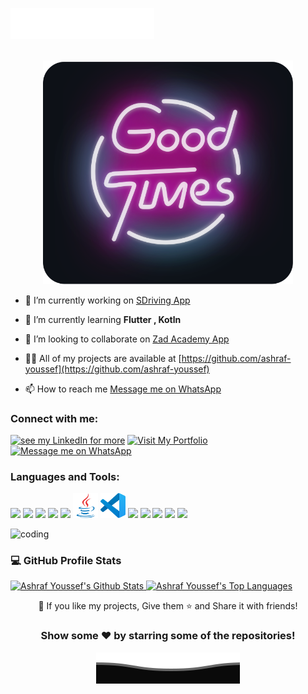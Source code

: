 <img src="images/header.svg"></img>
<div align="center">
	<br>
		<img src="images/good-times.svg" width="400px">
	<br>
</div>

<!-- Any image aligned to the right. Beware the width -->
<!-- <img width="40%" align="right" alt="Github" src="https://raw.githubusercontent.com/onimur/.github/master/.resources/git-header.svg" /> -->
- 🔭 I’m currently working on [SDriving App](https://github.com/ashraf-youssef/SDriving)

- 🌱 I’m currently learning **Flutter , Kotln**

- 👯 I’m looking to collaborate on [Zad Academy App](https://github.com/ashraf-youssef/Zad)

- 👨‍💻 All of my projects are available at [https://github.com/ashraf-youssef](https://github.com/ashraf-youssef)

- 📫 How to reach me  [Message me on WhatsApp](https://wa.me/201000286401)

<h3 align="left">Connect with me:</h3>
<p align="left">

  [![see my LinkedIn for more](https://img.shields.io/badge/LinkedIn-0077B5?style=for-the-badge&logo=linkedin&logoColor=white)](https://linkedin.com/in/https://www.linkedin.com/in/ashraf-youssef1)
  [![Visit My Portfolio](https://img.shields.io/badge/Portfolio-0a988b?style=for-the-badge&logo=google-chrome&logoColor=white)](https://ashraf-youssef-dev-jchffkk.gamma.site/ashrafyoussef)
  [![Message me on WhatsApp](https://img.shields.io/badge/WhatsApp-25D366?style=for-the-badge&logo=whatsapp&logoColor=white)](https://wa.me/201000286401)
  
</p>
<h3 align="left">Languages and Tools:</h3>
<p align="left"> 
<img src="https://www.vectorlogo.zone/logos/android/android-icon.svg" width="40"> 
<img src="https://www.vectorlogo.zone/logos/flutterio/flutterio-icon.svg" width="40"> 
<img src="https://www.vectorlogo.zone/logos/python/python-icon.svg" width="40"> 
<img src="https://www.vectorlogo.zone/logos/firebase/firebase-icon.svg" width="40"> 
<img src="https://www.vectorlogo.zone/logos/dartlang/dartlang-icon.svg" width="40"> 
<img src="https://raw.githubusercontent.com/devicons/devicon/master/icons/java/java-original.svg" width="40"> 
<img src="https://raw.githubusercontent.com/github/explore/80688e429a7d4ef2fca1e82350fe8e3517d3494d/topics/visual-studio-code/visual-studio-code.png" width="40"> 
<img src="https://www.vectorlogo.zone/logos/kotlinlang/kotlinlang-icon.svg" width="40"> 
<img src="https://www.vectorlogo.zone/logos/android/android-icon.svg" width="40"> 
<img src="https://www.vectorlogo.zone/logos/microsoft/microsoft-icon.svg" width="40"> 
<img src="https://www.vectorlogo.zone/logos/github/github-icon.svg" width="40"> 
<img src="https://www.vectorlogo.zone/logos/git-scm/git-scm-icon.svg" width="40"> 
</p>


![coding](https://user-images.githubusercontent.com/71633148/200880843-ad960161-2456-4941-84f9-a1ed8208a2bf.gif)
 <h3>💻 GitHub Profile Stats</h3>

<a href="https://github.com/ashraf-youssef/github-readme-stats">
  <img height="137px" alt="Ashraf Youssef's Github Stats"  src="https://github-readme-stats.vercel.app/api?username=ashraf-youssef&hide_title=false&hide_border=true&show_icons=true&include_all_commits=true&count_private=true&line_height=21&text_color=ffffff&title_color=F85D7F&icon_color=F8D866&bg_color=1F222E&theme=react" height="192px"/>
<img height="137px" alt="Ashraf Youssef's Top Languages" src="https://github-readme-stats.vercel.app/api/top-langs/?username=ashraf-youssef&hide=html&hide_title=false&hide_border=true&layout=compact&langs_count=6&exclude_repo=comp426,Redventures-Movie-Quotes&text_color=ffffff&title_color=F85D7F&icon_color=79ff97&bg_color=1F222E&theme=react"  height="192px"/>
</a>

<p align="center">💙 If you like my projects, Give them ⭐ and Share it with friends!</p>

<div align="center">
  
### Show some ❤️ by starring some of the repositories!
  
</div>

<p align="center">
        <img src="https://github.com/ashraf-youssef/ashraf-youssef/blob/main/images/Bottom.svg" alt="Github Stats" />
</p>
